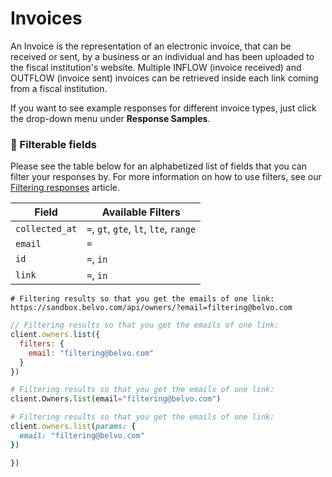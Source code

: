 # Invoices

An Invoice is the representation of an electronic invoice, that can be received or sent, by a business or an individual and has been uploaded to the fiscal institution's website. Multiple INFLOW (invoice received) and OUTFLOW (invoice sent) invoices can be retrieved inside each link coming from a fiscal institution.


If you want to see example responses for different invoice types, just click the drop-down menu under **Response Samples**.

### **🔦 Filterable fields**


Please see the table below for an alphabetized list of fields that you can filter your responses by. For more information on how to use filters, see our [Filtering responses](https://developers.belvo.com/docs/searching-and-filtering) article.


|Field| Available Filters|
|---|---|
|`collected_at`|`=`, `gt`, `gte`, `lt`, `lte`, `range`|
|`email`|`=`|
|`id`|`=`, `in`|
|`link`|`=`, `in`|

```curl cURL
# Filtering results so that you get the emails of one link:
https://sandbox.belvo.com/api/owners/?email=filtering@belvo.com

```
```javascript Node
// Filtering results so that you get the emails of one link:
client.owners.list({
  filters: {
    email: "filtering@belvo.com"
  }
})

```
```python Python
# Filtering results so that you get the emails of one link:
client.Owners.list(email="filtering@belvo.com")

```
```ruby Ruby
# Filtering results so that you get the emails of one link:
client.owners.list(params: {
  email: "filtering@belvo.com"
})

})
```


